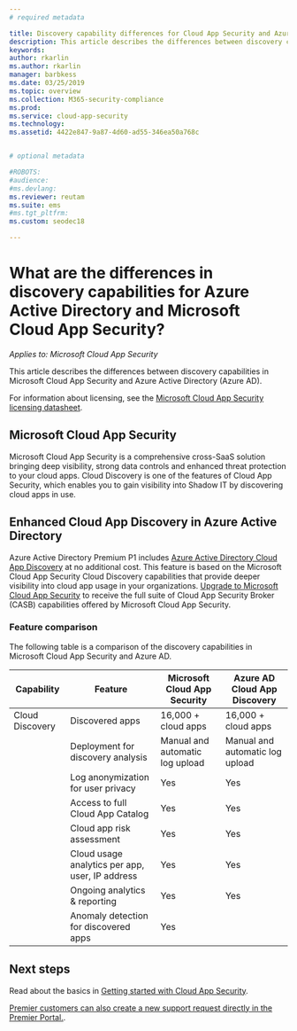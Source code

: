```yaml
---
# required metadata

title: Discovery capability differences for Cloud App Security and Azure AD
description: This article describes the differences between discovery capabilities in Microsoft Cloud App Security and Azure AD.
keywords:
author: rkarlin
ms.author: rkarlin
manager: barbkess
ms.date: 03/25/2019
ms.topic: overview
ms.collection: M365-security-compliance
ms.prod:
ms.service: cloud-app-security
ms.technology:
ms.assetid: 4422e847-9a87-4d60-ad55-346ea50a768c


# optional metadata

#ROBOTS:
#audience:
#ms.devlang:
ms.reviewer: reutam
ms.suite: ems
#ms.tgt_pltfrm:
ms.custom: seodec18

---
```

# What are the differences in discovery capabilities for Azure Active Directory and Microsoft Cloud App Security?

*Applies to: Microsoft Cloud App Security*

This article describes the differences between discovery capabilities in Microsoft Cloud App Security and Azure Active Directory (Azure AD).

For information about licensing, see the [Microsoft Cloud App Security licensing datasheet](https://aka.ms/mcaslicensing).

## Microsoft Cloud App Security 

Microsoft Cloud App Security is a comprehensive cross-SaaS solution bringing deep visibility, strong data controls and enhanced threat protection to your cloud apps. Cloud Discovery is one of the features of Cloud App Security, which enables you to gain visibility into Shadow IT by discovering cloud apps in use. 

## Enhanced Cloud App Discovery in Azure Active Directory

Azure Active Directory Premium P1 includes [Azure Active Directory Cloud App Discovery](https://aka.ms/caddocsnew) at no additional cost. This feature is based on the Microsoft Cloud App Security Cloud Discovery capabilities that provide deeper visibility into cloud app usage in your organizations. [Upgrade to Microsoft Cloud App Security](https://www.microsoft.com/cloud-platform/cloud-app-security) to receive the full suite of Cloud App Security Broker (CASB) capabilities offered by Microsoft Cloud App Security.

### Feature comparison

The following table is a comparison of the discovery capabilities in Microsoft Cloud App Security and Azure AD.

|Capability|Feature|Microsoft Cloud App Security|Azure AD Cloud App Discovery|
|----|----|----|----|
|Cloud Discovery|Discovered apps|16,000 + cloud apps|16,000 + cloud apps|
||Deployment for discovery analysis|Manual and automatic log upload|Manual and automatic log upload|
||Log anonymization for user privacy|Yes|Yes|
||Access to full Cloud App Catalog|Yes|Yes|
||Cloud app risk assessment|Yes|Yes|
||Cloud usage analytics per app, user, IP address|Yes|Yes|
||Ongoing analytics & reporting|Yes|Yes|
||Anomaly detection for discovered apps|Yes||

## Next steps 

Read about the basics in [Getting started with Cloud App Security](getting-started-with-cloud-app-security.md).    

[Premier customers can also create a new support request directly in the Premier Portal.](https://premier.microsoft.com/).   
